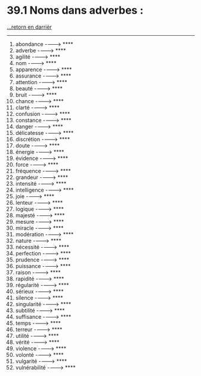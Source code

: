 # 39.1 Noms dans adverbes : 

[...retorn en darrièr](../../../menu_fiches.md)

---

1. abondance ----> ****  
2. adverbe   ----> ****
3. agilité   ----> ****
4. nom   ----> ****
5. apparence   ----> ****
6. assurance   ----> ****
7. attention   ----> ****
8. beauté   ----> ****
9. bruit   ----> ****
10. chance   ----> ****
11. clarté   ----> ****
11. confusion   ----> ****
12. constance   ----> ****
13. danger   ----> ****
14. délicatesse   ----> ****
15. discrétion   ----> ****
16. doute   ----> ****
17. énergie   ----> ****
18. évidence   ----> ****
19. force   ----> ****
20. fréquence   ----> ****
21. grandeur   ----> ****
22. intensité   ----> ****
23. intelligence   ----> ****
24. joie   ----> ****
25. lenteur   ----> ****
26. logique   ----> ****
26. majesté   ----> ****
27. mesure   ----> ****
28. miracle   ----> ****
29. modération   ----> ****
30. nature   ----> ****
31. nécessité   ----> ****
32. perfection   ----> ****
33. prudence   ----> ****
34. puissance   ----> ****
35. raison   ----> ****
36. rapidité   ----> ****
37. régularité   ----> ****
38. sérieux   ----> ****
39. silence   ----> ****
40. singularité   ----> ****
41. subtilité   ----> ****
42. suffisance   ----> ****
43. temps   ----> ****
44. terreur   ----> ****
45. utilité   ----> ****
46. vérité   ----> ****
47. violence   ----> ****
48. volonté   ----> ****
49. vulgarité   ----> ****
50. vulnérabilité   ----> ****